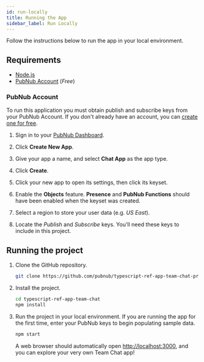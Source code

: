 ```yaml
---
id: run-locally
title: Running the App
sidebar_label: Run Locally
---
```


Follow the instructions below to run the app in your local environment.

## Requirements

- [Node.js](https://nodejs.org/en/)
- [PubNub Account](#pubnub-account) (*Free*)

### PubNub Account

To run this application you must obtain publish and subscribe keys from your PubNub Account. If you don't already have an account, you can [create one for free](https://dashboard.pubnub.com/).

1. Sign in to your [PubNub Dashboard](https://dashboard.pubnub.com/).

1. Click **Create New App**.

1. Give your app a name, and select **Chat App** as the app type.

1. Click **Create**.

1. Click your new app to open its settings, then click its keyset.

1. Enable the **Objects** feature. **Presence** and **PubNub Functions** should have been enabled when the keyset was created.

1. Select a region to store your user data (e.g. *US East*).

1. Locate the *Publish* and *Subscribe* keys. You'll need these keys to include in this project.

## Running the project

1. Clone the GitHub repository.

    ```bash
    git clone https://github.com/pubnub/typescript-ref-app-team-chat-private.git
    ```

1. Install the project.

    ```bash
    cd typescript-ref-app-team-chat
    npm install
    ```

1. Run the project in your local environment. If you are running the app for the first time, enter your PubNub keys to begin populating sample data.

    ```bash
    npm start
    ```

    A web browser should automatically open [http://localhost:3000](http://localhost:3000), and you can explore your very own Team Chat app!

